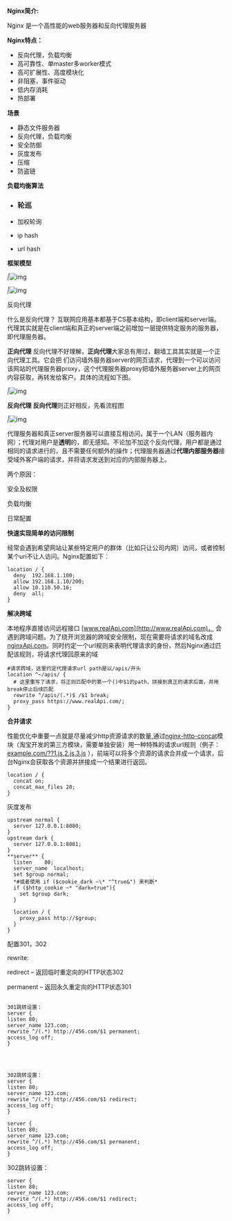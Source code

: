 **Nginx简介:**

Nginx 是一个高性能的web服务器和反向代理服务器

**Nginx特点：**

- 反向代理，负载均衡
- 高可靠性、单master多worker模式
- 高可扩展性、高度模块化
- 非阻塞，事件驱动
- 低内存消耗
- 热部署

**场景**



- 静态文件服务器
- 反向代理，负载均衡
- 安全防御
- 灰度发布
- 压缩
- 防盗链



**负载均衡算法**

- ### 轮巡

- 加权轮询		

- ip hash

- url hash

**框架模型**

*|*![img](https://internal-api-space.f.mioffice.cn/space/api/box/stream/download/asynccode/?code=06ba57aaf9224af630136b01a3a0c48b_8f118824ce50c961_boxk4KlnhujPpYBp2VI5exTsE51_5t5qS1Ryj0tB0GQa6laQnKKXLckqSpa1)

*|*![img](https://internal-api-space.f.mioffice.cn/space/api/box/stream/download/asynccode/?code=ca426d4876d1b0846e487125c96d7cee_8f118824ce50c961_boxk4Y7jmfnx9OCEH0iWb9sz2Pc_MPJOWTX2OvswMBFeAPzszXVurtLHTrgx)

反向代理

什么是反向代理？ 互联网应用基本都基于CS基本结构，即client端和server端。代理其实就是在client端和真正的server端之前增加一层提供特定服务的服务器，即代理服务器。

**正向代理** 反向代理不好理解，**正向代理**大家总有用过，翻墙工具其实就是一个正向代理工具。它会把 们访问墙外服务器server的网页请求，代理到一个可以访问该网站的代理服务器proxy，这个代理服务器proxy把墙外服务器server上的网页内容获取，再转发给客户。具体的流程如下图。

*|*![img](https://internal-api-space.f.mioffice.cn/space/api/box/stream/download/asynccode/?code=f701bee2b134742adef58a3540ec79be_8f118824ce50c961_boxk4ixU6FuIStMZWtvMl4KpYLf_YPxZWUXsGBYfjTmwOqDcCtsmyXqxn944)

**反向代理** **反向代理**则正好相反，先看流程图

*|*![img](https://internal-api-space.f.mioffice.cn/space/api/box/stream/download/asynccode/?code=a17bbce129af797c3ff3d5888d514743_8f118824ce50c961_boxk4UeMLvAo58gwbD4EOtb9Bod_LhWPuo0zemQvCh5jtYs3EgIyGGfX1rCt)

代理服务器和真正server服务器可以直接互相访问，属于一个LAN（服务器内网）；代理对用户是**透明**的，即无感知。不论加不加这个反向代理，用户都是通过相同的请求进行的，且不需要任何额外的操作；代理服务器通过**代理内部服务器**接受域外客户端的请求，并将请求发送到对应的内部服务器上。

两个原因： 

安全及权限

负载均衡

日常配置

**快速实现简单的访问限制**

经常会遇到希望网站让某些特定用户的群体（比如只让公司内网）访问，或者控制某个uri不让人访问。Nginx配置如下：

```
location / {
  deny  192.168.1.100;
  allow 192.168.1.10/200;
  allow 10.110.50.16;
  deny  all;
}
```

**解决跨域**

本地程序直接访问远程接口 [www.realApi.com](http://www.realApi.com)， 会遇到跨域问题。为了绕开浏览器的跨域安全限制，现在需要将请求的域名改成[nginxApi.com](http://nginxApi.com)。同时约定一个url规则来表明代理请求的身份，然后Nginx通过匹配该规则，将请求代理回原来的域

```
#请求跨域，这里约定代理请求url path是以/apis/开头
location ^~/apis/ {
  # 这里重写了请求，将正则匹配中的第一个()中$1的path，拼接到真正的请求后面，并用break停止后续匹配
  rewrite ^/apis/(.*)$ /$1 break;
  proxy_pass https://www.realApi.com/;
}  
```

**合并请求**

性能优化中重要一点就是尽量减少http资源请求的数量,通过[nginx-http-concat](https://github.com/alibaba/nginx-http-concat)模块（淘宝开发的第三方模块，需要单独安装）用一种特殊的请求url规则（例子：[example.com/??1.js,2.js,3.js](http://example.com/??1.js,2.js,3.js) ），前端可以将多个资源的请求合并成一个请求，后台Nginx会获取各个资源并拼接成一个结果进行返回。

```
location / {
  concat on;
  concat_max_files 20;
}
```

灰度发布

```
upstream normal {
  server 127.0.0.1:8080;
}
upstream dark {
  server 127.0.0.1:8081;
}
**server** {
  listen    80;
  server_name  localhost;
  set $group normal;
  *#或者使用 if ($cookie_dark ~\* "^true&") 来判断*
  if ($http_cookie ~* "dark=true"){ 
    set $group dark;
  }
  
  location / {
    proxy_pass http://$group;
  }
}
```

配置301，302

rewrite:

redirect – 返回临时重定向的HTTP状态302

permanent – 返回永久重定向的HTTP状态301

```

301跳转设置：
server {
listen 80;
server_name 123.com;
rewrite ^/(.*) http://456.com/$1 permanent;
access_log off;
}




302跳转设置：
server {
listen 80;
server_name 123.com;
rewrite ^/(.*) http://456.com/$1 redirect;
access_log off;
}

server {
listen 80;
server_name 123.com;
rewrite ^/(.*) http://456.com/$1 permanent;
access_log off;
}
```

302跳转设置：

```
server {
listen 80;
server_name 123.com;
rewrite ^/(.*) http://456.com/$1 redirect;
access_log off;
}
```